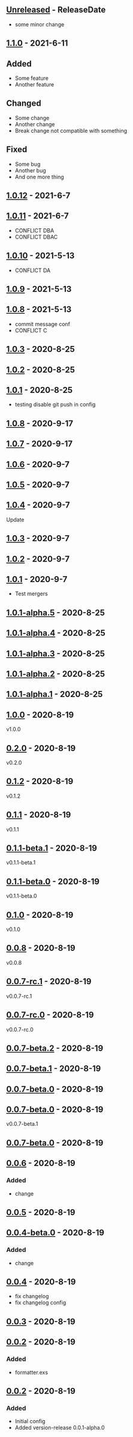 <!-- next-header -->

## [Unreleased] - ReleaseDate
- some minor change

## [1.1.0] - 2021-6-11
## Added
- Some feature
- Another feature
## Changed
- Some change
- Another change
- Break change not compatible with something

## Fixed
- Some bug
- Another bug
- And one more thing

## [1.0.12] - 2021-6-7

## [1.0.11] - 2021-6-7
- CONFLICT DBA
- CONFLICT DBAC
## [1.0.10] - 2021-5-13
- CONFLICT DA
## [1.0.9] - 2021-5-13

## [1.0.8] - 2021-5-13
- commit message conf
- CONFLICT C

## [1.0.3] - 2020-8-25

## [1.0.2] - 2020-8-25

## [1.0.1] - 2020-8-25
- testing disable git push in config

## [1.0.8] - 2020-9-17

## [1.0.7] - 2020-9-17

## [1.0.6] - 2020-9-7

## [1.0.5] - 2020-9-7

## [1.0.4] - 2020-9-7
Update

## [1.0.3] - 2020-9-7

## [1.0.2] - 2020-9-7

## [1.0.1] - 2020-9-7
* Test mergers

## [1.0.1-alpha.5] - 2020-8-25

## [1.0.1-alpha.4] - 2020-8-25

## [1.0.1-alpha.3] - 2020-8-25

## [1.0.1-alpha.2] - 2020-8-25

## [1.0.1-alpha.1] - 2020-8-25

## [1.0.0] - 2020-8-19
v1.0.0

## [0.2.0] - 2020-8-19
v0.2.0

## [0.1.2] - 2020-8-19
v0.1.2

## [0.1.1] - 2020-8-19
v0.1.1

## [0.1.1-beta.1] - 2020-8-19
v0.1.1-beta.1

## [0.1.1-beta.0] - 2020-8-19
v0.1.1-beta.0

## [0.1.0] - 2020-8-19
v0.1.0

## [0.0.8] - 2020-8-19
v0.0.8

## [0.0.7-rc.1] - 2020-8-19
v0.0.7-rc.1

## [0.0.7-rc.0] - 2020-8-19
v0.0.7-rc.0

## [0.0.7-beta.2] - 2020-8-19

## [0.0.7-beta.1] - 2020-8-19

## [0.0.7-beta.0] - 2020-8-19

## [0.0.7-beta.0] - 2020-8-19
v0.0.7-beta.1

## [0.0.7-beta.0] - 2020-8-19

## [0.0.6] - 2020-8-19
### Added
* change

## [0.0.5] - 2020-8-19

## [0.0.4-beta.0] - 2020-8-19
### Added
* change

## [0.0.4] - 2020-8-19
* fix changelog
* fix changelog config

## [0.0.3] - 2020-8-19

## [0.0.2] - 2020-8-19
### Added
* formatter.exs

## [0.0.2] - 2020-8-19
### Added
* Initial config
* Added version-release 0.0.1-alpha.0

<!-- next-url -->
[Unreleased]: https://github.com/bulld0zer/elixir-version-release-tests/compare/v1.1.0...HEAD
[1.1.0]: https://github.com/bulld0zer/elixir-version-release-tests/compare/v1.0.12...v1.1.0
[1.0.12]: https://github.com/bulld0zer/elixir-version-release-tests/compare/v1.0.11...v1.0.12
[1.0.11]: https://github.com/bulld0zer/elixir-version-release-tests/compare/v1.0.10...v1.0.11
[1.0.10]: https://github.com/bulld0zer/elixir-version-release-tests/compare/v1.0.9...v1.0.10
[1.0.9]: https://github.com/bulld0zer/elixir-version-release-tests/compare/v1.0.8...v1.0.9
[1.0.8]: https://github.com/bulld0zer/elixir-version-release-tests/compare/v1.0.8...v1.0.8
[1.0.8]: https://github.com/bulld0zer/elixir-version-release-tests/compare/v1.0.7...v1.0.8
[1.0.7]: https://github.com/bulld0zer/elixir-version-release-tests/compare/v1.0.6...v1.0.7
[1.0.6]: https://github.com/bulld0zer/elixir-version-release-tests/compare/v1.0.5...v1.0.6
[1.0.5]: https://github.com/bulld0zer/elixir-version-release-tests/compare/v1.0.4...v1.0.5
[1.0.4]: https://github.com/bulld0zer/elixir-version-release-tests/compare/v1.0.3...v1.0.4
[1.0.3]: https://github.com/bulld0zer/elixir-version-release-tests/compare/v1.0.2...v1.0.3
[1.0.2]: https://github.com/bulld0zer/elixir-version-release-tests/compare/v1.0.1...v1.0.2
[1.0.1]: https://github.com/bulld0zer/elixir-version-release-tests/compare/v1.0.1-alpha.5...v1.0.1
[1.0.1-alpha.5]: https://github.com/bulld0zer/elixir-version-release-tests/compare/v1.0.1-alpha.4...v1.0.1-alpha.5
[1.0.1-alpha.4]: https://github.com/bulld0zer/elixir-version-release-tests/compare/v1.0.1-alpha.3...v1.0.1-alpha.4
[1.0.1-alpha.3]: https://github.com/bulld0zer/elixir-version-release-tests/compare/v1.0.1-alpha.2...v1.0.1-alpha.3
[1.0.1-alpha.2]: https://github.com/bulld0zer/elixir-version-release-tests/compare/v1.0.1-alpha.1...v1.0.1-alpha.2
[1.0.1-alpha.1]: https://github.com/bulld0zer/elixir-version-release-tests/compare/v1.0.0...v1.0.1-alpha.1
[1.0.0]: https://github.com/bulld0zer/elixir-version-release-tests/compare/v0.2.0...v1.0.0
[0.2.0]: https://github.com/bulld0zer/elixir-version-release-tests/compare/v0.1.2...v0.2.0
[0.1.2]: https://github.com/bulld0zer/elixir-version-release-tests/compare/v0.1.1...v0.1.2
[0.1.1]: https://github.com/bulld0zer/elixir-version-release-tests/compare/v0.1.1-beta.1...v0.1.1
[0.1.1-beta.1]: https://github.com/bulld0zer/elixir-version-release-tests/compare/v0.1.1-beta.0...v0.1.1-beta.1
[0.1.1-beta.0]: https://github.com/bulld0zer/elixir-version-release-tests/compare/v0.1.0...v0.1.1-beta.0
[0.1.0]: https://github.com/bulld0zer/elixir-version-release-tests/compare/v0.0.8...v0.1.0
[0.0.8]: https://github.com/bulld0zer/elixir-version-release-tests/compare/v0.0.7-rc.1...v0.0.8
[0.0.7-rc.1]: https://github.com/bulld0zer/elixir-version-release-tests/compare/v0.0.7-rc.0...v0.0.7-rc.1
[0.0.7-rc.0]: https://github.com/bulld0zer/elixir-version-release-tests/compare/v0.0.7-beta.2...v0.0.7-rc.0
[0.0.7-beta.2]: https://github.com/bulld0zer/elixir-version-release-tests/compare/v0.0.7-beta.1...v0.0.7-beta.2
[0.0.7-beta.1]: https://github.com/bulld0zer/elixir-version-release-tests/compare/v0.0.7-beta.0...v0.0.7-beta.1
[0.0.7-beta.0]: https://github.com/bulld0zer/elixir-version-release-tests/compare/v0.0.7-beta.0...v0.0.7-beta.0
[0.0.7-beta.0]: https://github.com/bulld0zer/elixir-version-release-tests/compare/v0.0.7-beta.0...v0.0.7-beta.0
[0.0.7-beta.0]: https://github.com/bulld0zer/elixir-version-release-tests/compare/v0.0.6...v0.0.7-beta.0
[0.0.6]: https://github.com/bulld0zer/elixir-version-release-tests/compare/v0.0.5...v0.0.6
[0.0.5]: https://github.com/bulld0zer/elixir-version-release-tests/compare/v0.0.4-beta.0...v0.0.5
[0.0.4-beta.0]: https://github.com/bulld0zer/elixir-version-release-tests/compare/v0.0.4...v0.0.4-beta.0
[0.0.4]: https://github.com/bulld0zer/elixir-version-release-tests/compare/v0.0.3...v0.0.4
[0.0.3]: https://github.com/bulld0zer/elixir-version-release-tests/compare/v0.0.2...v0.0.3
[0.0.2]: https://github.com/bulld0zer/elixir-version-release-tests/compare/v0.0.2...v0.0.2
[0.0.2]: https://github.com/bulld0zer/elixir-version-release-tests/compare/v0.0.1...v0.0.2